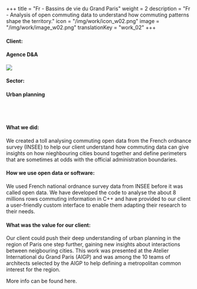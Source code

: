 +++
title = "Fr - Bassins de vie du Grand Paris"
weight = 2
description = "Fr - Analysis of open commuting data to understand how commuting patterns shape the territory."
icon = "/img/work/icon_w02.png"
image = "/img/work/image_w02.png"
translationKey = "work_02"
+++

<div class="row">
	<div class="col-sm-3"><h4>Client:</h4></div>
	<div class="col-sm-3"> <h4><a><href = "http://www.agencedevillers.com/">Agence D&A</a> </h4> </div>
	<div class="col-sm-3"><a><href = "http://www.agencedevillers.com/"/> <img src="/img/clients/icon_d&a.png" /></a></div>
</div>	

<div class="row">
	<div class="col-sm-3"><h4>Sector:</h4></div>
	<div class="col-sm-3"> <h4>Urban planning</div>
	<div class="col-sm-3"></div>
</div>	

<br></br>
<h4>What we did:</h4> 
<p>
We created a toll analysing commuting open data from the French ordnance survey (<a><href = "https://www.insee.fr/en/accueil">INSEE</a>) to help our client understand how commuting data can give insights on how nieghbouring cities bound together and define perimeters that are sometimes at odds with the official administration boundaries.
</p>

<h4>How we use open data or software:</h4>
<p>
We used French national ordnance survey data from <a><href="https://www.insee.fr/en/accueil">INSEE</a> before it was called open data. We have developed the code to analyse the about 8 millions rows commuting information in C++ and have provided to our client a user-friendly custom interface to enable them adapting their research to their needs.
</p>

<h4>What was the value for our client:</h4>
<p>
Our client could push their deep understanding of urban planning in the region of Paris one step further, gaining new insights about interactions between neigbouring cities. This work was presented at the <a><href = "http://www.ateliergrandparis.fr/">Atelier International du Grand Paris</a> (AIGP) and was among the 10 teams of architects selected by the AIGP to help defining a metropolitan common interest for the region.
</p>

<p>
More info can be found <a><href = "http://www.agencedevillers.com/archives/745">here</a>.
</p>


